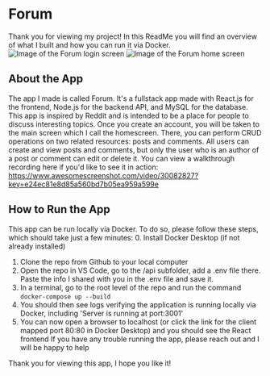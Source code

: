 # Forum
Thank you for viewing my project! In this ReadMe you will find an overview of what I built and how you can run it via Docker. <br />
![Image of the Forum login screen](https://drive.google.com/uc?export=view&id=1X2u3D9Ky0T3MHLoz-OJ3EBZY2H4kj-96)
![Image of the Forum home screen](https://drive.google.com/uc?export=view&id=1Qhsec6J6XyaknI7j867U61axe2CaXbFq)

## About the App
The app I made is called Forum. It's a fullstack app made with React.js for the frontend, Node.js for the backend API, and MySQL for the database. This app is inspired by Reddit and is intended to be a place for people to discuss interesting topics. Once you create an account, you will be taken to the main screen which I call the homescreen. There, you can perform CRUD operations on two related resources: posts and comments. All users can create and view posts and comments, but only the user who is an author of a post or comment can edit or delete it. You can view a walkthrough recording here if you'd like to see it in action: <br />
https://www.awesomescreenshot.com/video/30082827?key=e24ec81e8d85a560bd7b05ea959a599e

## How to Run the App
This app can be run locally via Docker. To do so, please follow these steps, which should take just a few minutes:
0. Install Docker Desktop (if not already installed)
1. Clone the repo from Github to your local computer
2. Open the repo in VS Code, go to the /api subfolder, add a .env file there. Paste the info I shared with you in the .env file and save it.
3. In a terminal, go to the root level of the repo and run the command `docker-compose up --build`
4. You should then see logs verifying the application is running locally via Docker, including 'Server is running at port:3001'
5. You can now open a browser to localhost (or click the link for the client mapped port 80:80 in Docker Desktop) and you should see the React frontend
If you have any trouble running the app, please reach out and I will be happy to help

Thank you for viewing this app, I hope you like it!
